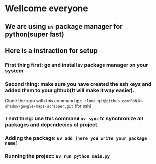 # Wellcome everyone

## We are using `uv` package manager for python(super fast)

## Here is a instraction for setup
### First thing first: go and install `uv` package manager on your system

### Second thing: make sure you have created the ssh keys and added them to your github(It will make it way easier). 
Clone the repo with this command `git clone git@github.com:RoNiN-shadow/google-maps-scrapper.git` (for ssh)
### Third thing: use this command `uv sync` to synchronize all packages and dependecies of project.

### Adding the package: `uv add [here you write your package name]`
### Running the project: `uv run python main.py`

